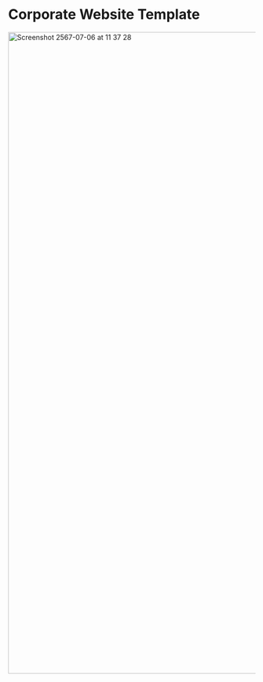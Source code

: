 # Corporate Website Template
<img width="1305" alt="Screenshot 2567-07-06 at 11 37 28" src="https://github.com/codepassion-team/website-template-corporate/assets/15765838/e2e17c38-c036-4731-bc3b-c5e197b612eb">
